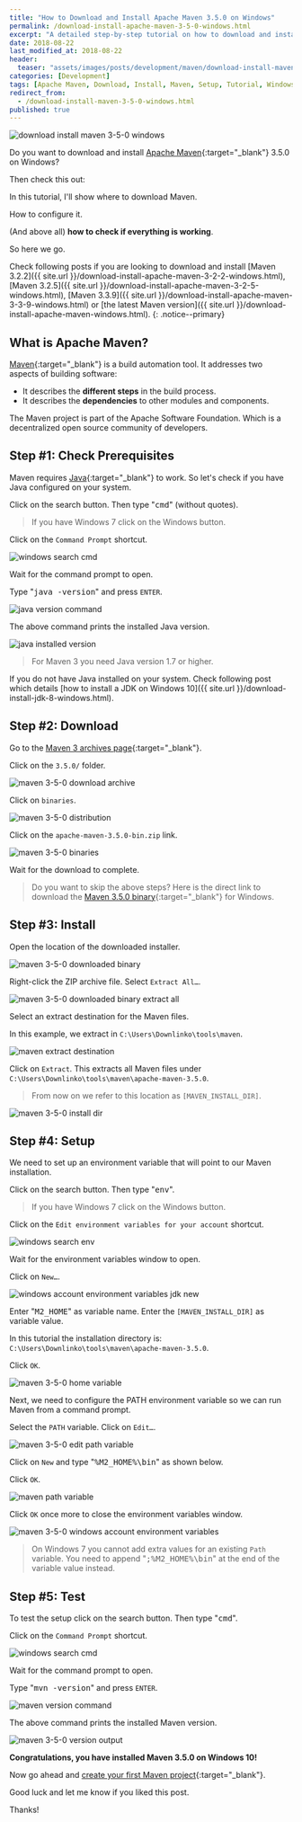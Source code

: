 ```yaml
---
title: "How to Download and Install Apache Maven 3.5.0 on Windows"
permalink: /download-install-apache-maven-3-5-0-windows.html
excerpt: "A detailed step-by-step tutorial on how to download and install Apache Maven 3.5.0 on Windows 10."
date: 2018-08-22
last_modified_at: 2018-08-22
header:
  teaser: "assets/images/posts/development/maven/download-install-maven-3-5-0-windows.png"
categories: [Development]
tags: [Apache Maven, Download, Install, Maven, Setup, Tutorial, Windows]
redirect_from:
  - /download-install-maven-3-5-0-windows.html
published: true
---
```


<img src="{{ site.url }}/assets/images/posts/development/maven/download-install-maven-3-5-0-windows.png" alt="download install maven 3-5-0 windows" class="align-right title-image">

Do you want to download and install [Apache Maven](https://maven.apache.org/){:target="_blank"} 3.5.0 on Windows?

Then check this out:

In this tutorial, I'll show where to download Maven.

How to configure it.

(And above all) **how to check if everything is working**.

So here we go.

Check following posts if you are looking to download and install [Maven 3.2.2]({{ site.url }}/download-install-apache-maven-3-2-2-windows.html), [Maven 3.2.5]({{ site.url }}/download-install-apache-maven-3-2-5-windows.html), [Maven 3.3.9]({{ site.url }}/download-install-apache-maven-3-3-9-windows.html) or [the latest Maven version]({{ site.url }}/download-install-apache-maven-windows.html).
{: .notice--primary}

## What is Apache Maven?

[Maven](https://en.wikipedia.org/wiki/Apache_Maven){:target="_blank"} is a build automation tool. It addresses two aspects of building software:
* It describes the **different steps** in the build process.
* It describes the **dependencies** to other modules and components.

The Maven project is part of the Apache Software Foundation. Which is a decentralized open source community of developers.

## Step #1: Check Prerequisites

Maven requires [Java](http://www.oracle.com/technetwork/java/javase/downloads/index.html){:target="_blank"} to work. So let's check if you have Java configured on your system.

Click on the search button. Then type "<kbd>cmd</kbd>" (without quotes).

> If you have Windows 7 click on the Windows button.

Click on the `Command Prompt` shortcut.

<img src="{{ site.url }}/assets/images/posts/development/windows-search-cmd.png" alt="windows search cmd">

Wait for the command prompt to open.

Type "<kbd>java -version</kbd>" and press `ENTER`.

<img src="{{ site.url }}/assets/images/posts/development/java-version-command.png" alt="java version command">

The above command prints the installed Java version.

<img src="{{ site.url }}/assets/images/posts/development/java-installed-version.png" alt="java installed version">

> For Maven 3 you need Java version 1.7 or higher.

If you do not have Java installed on your system. Check following post which details [how to install a JDK on Windows 10]({{ site.url }}/download-install-jdk-8-windows.html).

## Step #2: Download

Go to the [Maven 3 archives page](https://archive.apache.org/dist/maven/maven-3/){:target="_blank"}.

Click on the `3.5.0/` folder.

<img src="{{ site.url }}/assets/images/posts/development/maven/maven-3-5-0-download-archive.png" alt="maven 3-5-0 download archive">

Click on `binaries`.

<img src="{{ site.url }}/assets/images/posts/development/maven/maven-3-5-0-distribution.png" alt="maven 3-5-0 distribution">

Click on the `apache-maven-3.5.0-bin.zip` link.

<img src="{{ site.url }}/assets/images/posts/development/maven/maven-3-5-0-binaries.png" alt="maven 3-5-0 binaries">

Wait for the download to complete.

> Do you want to skip the above steps? Here is the direct link to download the [Maven 3.5.0 binary](https://archive.apache.org/dist/maven/maven-3/3.5.0/binaries/apache-maven-3.5.0-bin.zip){:target="_blank"} for Windows.

## Step #3: Install

Open the location of the downloaded installer.

<img src="{{ site.url }}/assets/images/posts/development/maven/maven-3-5-0-downloaded-binary.png" alt="maven 3-5-0 downloaded binary">

Right-click the ZIP archive file. Select `Extract All…`.

<img src="{{ site.url }}/assets/images/posts/development/maven/maven-3-5-0-downloaded-binary-extract-all.png" alt="maven 3-5-0 downloaded binary extract all">

Select an extract destination for the Maven files.

In this example, we extract in `C:\Users\Downlinko\tools\maven`.

<img src="{{ site.url }}/assets/images/posts/development/maven/maven-extract-destination.png" alt="maven extract destination">

Click on `Extract`. This extracts all Maven files under `C:\Users\Downlinko\tools\maven\apache-maven-3.5.0`.

> From now on we refer to this location as `[MAVEN_INSTALL_DIR]`.

<img src="{{ site.url }}/assets/images/posts/development/maven/maven-3-5-0-install-dir.png" alt="maven 3-5-0 install dir">

## Step #4: Setup

We need to set up an environment variable that will point to our Maven installation.

Click on the search button. Then type "<kbd>env</kbd>".

> If you have Windows 7 click on the Windows button.

Click on the `Edit environment variables for your account` shortcut.

<img src="{{ site.url }}/assets/images/posts/development/windows-search-env.png" alt="windows search env">

Wait for the environment variables window to open.

Click on `New…`.

<img src="{{ site.url }}/assets/images/posts/development/windows-account-environment-variables-jdk-new.png" alt="windows account environment variables jdk new">

Enter "<kbd>M2_HOME</kbd>" as variable name. Enter the `[MAVEN_INSTALL_DIR]` as variable value.

In this tutorial the installation directory is: `C:\Users\Downlinko\tools\maven\apache-maven-3.5.0`.

Click `OK`.

<img src="{{ site.url }}/assets/images/posts/development/maven/maven-3-5-0-home-variable.png" alt="maven 3-5-0 home variable">

Next, we need to configure the PATH environment variable so we can run Maven from a command prompt.

Select the `PATH` variable. Click on `Edit…`.

<img src="{{ site.url }}/assets/images/posts/development/maven/maven-3-5-0-edit-path-variable.png" alt="maven 3-5-0 edit path variable">

Click on `New` and type "<kbd>%M2_HOME%\bin</kbd>" as shown below.

Click `OK`.

<img src="{{ site.url }}/assets/images/posts/development/maven/maven-path-variable.png" alt="maven path variable">

Click `OK` once more to close the environment variables window.

<img src="{{ site.url }}/assets/images/posts/development/maven/maven-3-5-0-windows-account-environment-variables.png" alt="maven 3-5-0 windows account environment variables">

> On Windows 7 you cannot add extra values for an existing `Path` variable. You need to append "<kbd>;%M2_HOME%\bin</kbd>" at the end of the variable value instead.

## Step #5: Test

To test the setup click on the search button. Then type "<kbd>cmd</kbd>".

Click on the `Command Prompt` shortcut.

<img src="{{ site.url }}/assets/images/posts/development/windows-search-cmd.png" alt="windows search cmd">

Wait for the command prompt to open.

Type "<kbd>mvn -version</kbd>" and press `ENTER`.

<img src="{{ site.url }}/assets/images/posts/development/maven/maven-version-command.png" alt="maven version command">

The above command prints the installed Maven version.

<img src="{{ site.url }}/assets/images/posts/development/maven/maven-3-5-0-version-output.png" alt="maven 3-5-0 version output">

**Congratulations, you have installed Maven 3.5.0 on Windows 10!**

Now go ahead and [create your first Maven project](https://maven.apache.org/guides/getting-started/maven-in-five-minutes.html){:target="_blank"}.

Good luck and let me know if you liked this post.

Thanks!
